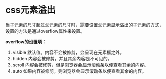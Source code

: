 # css元素溢出

当子元素的尺寸超过父元素的尺寸时，需要设置父元素显示溢出的子元素的方式，设置的方法是通过overflow属性来设置。

**overflow的设置项：**

1. visible 默认值。内容不会被修剪，会呈现在元素框之外。
2. hidden 内容会被修剪，并且其余内容是不可见的。
3. scroll 内容会被修剪，但是浏览器会显示滚动条以便查看其余的内容。
4. auto 如果内容被修剪，则浏览器会显示滚动条以便查看其余的内容。